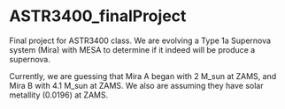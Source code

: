 # ASTR3400_finalProject

Final project for ASTR3400 class. We are evolving a Type 1a Supernova system (Mira) with MESA to determine if it indeed will be produce a supernova.

Currently, we are guessing that Mira A began with 2 M_sun at ZAMS, and Mira B with 4.1 M_sun at ZAMS. We also are assuming they have solar metallity (0.0196) at ZAMS.
